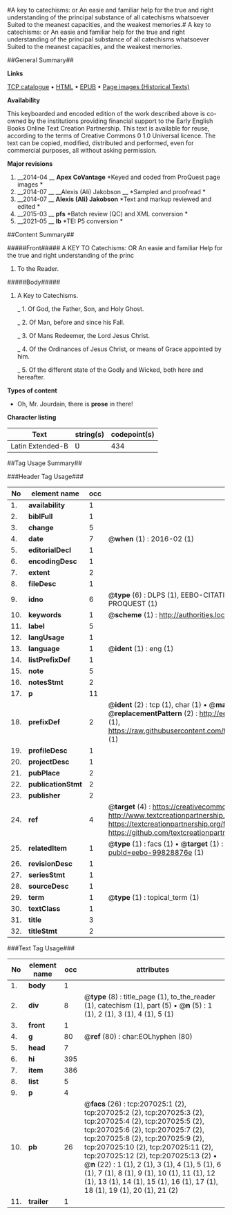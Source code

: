 #A key to catechisms: or An easie and familiar help for the true and right understanding of the principal substance of all catechisms whatsoever Suited to the meanest capacities, and the weakest memories.#
A key to catechisms: or An easie and familiar help for the true and right understanding of the principal substance of all catechisms whatsoever Suited to the meanest capacities, and the weakest memories.

##General Summary##

**Links**

[TCP catalogue](http://www.ota.ox.ac.uk/tcp/)  • 
[HTML](http://tei.it.ox.ac.uk/tcp/Texts-HTML/free/B25/B25465.html)  • 
[EPUB](http://tei.it.ox.ac.uk/tcp/Texts-EPUB/free/B25/B25465.epub) • 
[Page images (Historical Texts)](https://historicaltexts.jisc.ac.uk/eebo-99828876e)

**Availability**

This keyboarded and encoded edition of the work described above is co-owned by the
    institutions providing financial support to the Early English Books Online Text Creation
    Partnership. This text is available for reuse, according to the terms of  Creative Commons 0 1.0 Universal
    licence. The text can be copied, modified, distributed and performed, even for commercial
    purposes, all without asking permission.

**Major revisions**

1. __2014-04 __ __Apex CoVantage__ *Keyed and coded from ProQuest page images *
1. __2014-07 __ __Alexis (Ali) Jakobson __ *Sampled and proofread *
1. __2014-07 __ __Alexis (Ali) Jakobson__ *Text and markup reviewed and edited *
1. __2015-03 __ __pfs__ *Batch review (QC) and XML conversion *
1. __2021-05 __ __lb__ *TEI P5 conversion *

##Content Summary##

#####Front#####
A KEY TO Catechisms: OR An easie and familiar Help for the true and right understanding of the princ
1. To the Reader.

#####Body#####

1. A Key to Catechisms.

    _ 1. Of God, the Father, Son, and Holy Ghost.

    _ 2. Of Man, before and since his Fall.

    _ 3. Of Mans Redeemer, the Lord Jesus Christ.

    _ 4. Of the Ordinances of Jesus Christ, or means of Grace appointed by him.

    _ 5. Of the different state of the Godly and Wicked, both here and hereafter.

**Types of content**

  * Oh, Mr. Jourdain, there is **prose** in there!

**Character listing**


|Text|string(s)|codepoint(s)|
|---|---|---|
|Latin Extended-B|Ʋ|434|

##Tag Usage Summary##

###Header Tag Usage###

|No|element name|occ|attributes|
|---|---|---|---|
|1.|__availability__|1||
|2.|__biblFull__|1||
|3.|__change__|5||
|4.|__date__|7| @__when__ (1) : 2016-02 (1)|
|5.|__editorialDecl__|1||
|6.|__encodingDesc__|1||
|7.|__extent__|2||
|8.|__fileDesc__|1||
|9.|__idno__|6| @__type__ (6) : DLPS (1), EEBO-CITATION (1), VID (1), EEBO-PROQUEST (1), STC (1), PROQUEST (1)|
|10.|__keywords__|1| @__scheme__ (1) : http://authorities.loc.gov/ (1)|
|11.|__label__|5||
|12.|__langUsage__|1||
|13.|__language__|1| @__ident__ (1) : eng (1)|
|14.|__listPrefixDef__|1||
|15.|__note__|5||
|16.|__notesStmt__|2||
|17.|__p__|11||
|18.|__prefixDef__|2| @__ident__ (2) : tcp (1), char (1)  •  @__matchPattern__ (2) : ([0-9\-]+):([0-9IVX]+) (1), (.+) (1)  •  @__replacementPattern__ (2) : http://eebo.chadwyck.com/downloadtiff?vid=$1&page=$2 (1), https://raw.githubusercontent.com/textcreationpartnership/Texts/master/tcpchars.xml#$1 (1)|
|19.|__profileDesc__|1||
|20.|__projectDesc__|1||
|21.|__pubPlace__|2||
|22.|__publicationStmt__|2||
|23.|__publisher__|2||
|24.|__ref__|4| @__target__ (4) : https://creativecommons.org/publicdomain/zero/1.0/ (1), http://www.textcreationpartnership.org/docs/. (1), https://textcreationpartnership.org/faq/#faq05 (1), https://github.com/textcreationpartnership (1)|
|25.|__relatedItem__|1| @__type__ (1) : facs (1)  •  @__target__ (1) : https://data.historicaltexts.jisc.ac.uk/view?pubId=eebo-99828876e (1)|
|26.|__revisionDesc__|1||
|27.|__seriesStmt__|1||
|28.|__sourceDesc__|1||
|29.|__term__|1| @__type__ (1) : topical_term (1)|
|30.|__textClass__|1||
|31.|__title__|3||
|32.|__titleStmt__|2||


###Text Tag Usage###

|No|element name|occ|attributes|
|---|---|---|---|
|1.|__body__|1||
|2.|__div__|8| @__type__ (8) : title_page (1), to_the_reader (1), catechism (1), part (5)  •  @__n__ (5) : 1 (1), 2 (1), 3 (1), 4 (1), 5 (1)|
|3.|__front__|1||
|4.|__g__|80| @__ref__ (80) : char:EOLhyphen (80)|
|5.|__head__|7||
|6.|__hi__|395||
|7.|__item__|386||
|8.|__list__|5||
|9.|__p__|4||
|10.|__pb__|26| @__facs__ (26) : tcp:207025:1 (2), tcp:207025:2 (2), tcp:207025:3 (2), tcp:207025:4 (2), tcp:207025:5 (2), tcp:207025:6 (2), tcp:207025:7 (2), tcp:207025:8 (2), tcp:207025:9 (2), tcp:207025:10 (2), tcp:207025:11 (2), tcp:207025:12 (2), tcp:207025:13 (2)  •  @__n__ (22) : 1 (1), 2 (1), 3 (1), 4 (1), 5 (1), 6 (1), 7 (1), 8 (1), 9 (1), 10 (1), 11 (1), 12 (1), 13 (1), 14 (1), 15 (1), 16 (1), 17 (1), 18 (1), 19 (1), 20 (1), 21 (2)|
|11.|__trailer__|1||

